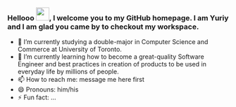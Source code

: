 ### Hellooo <img src="https://raw.githubusercontent.com/MartinHeinz/MartinHeinz/master/wave.gif" width="30px">, I welcome you to my GitHub homepage. I am Yuriy and I am glad you came by to checkout my workspace.

<!--
**WhyTTea/WhyTTea** is a ✨ _special_ ✨ repository because its `README.md` (this file) appears on your GitHub profile.-->
- 🔭 I’m currently studying a double-major in Computer Science and Commerce at University of Toronto.
- 🌱 I’m currently learning how to become a great-quality Software Engineer and best practices in creation of products to be used in everyday life by millions of people.
- 📫 How to reach me: message me here first
- 😄 Pronouns: him/his
- ⚡ Fun fact: ...

